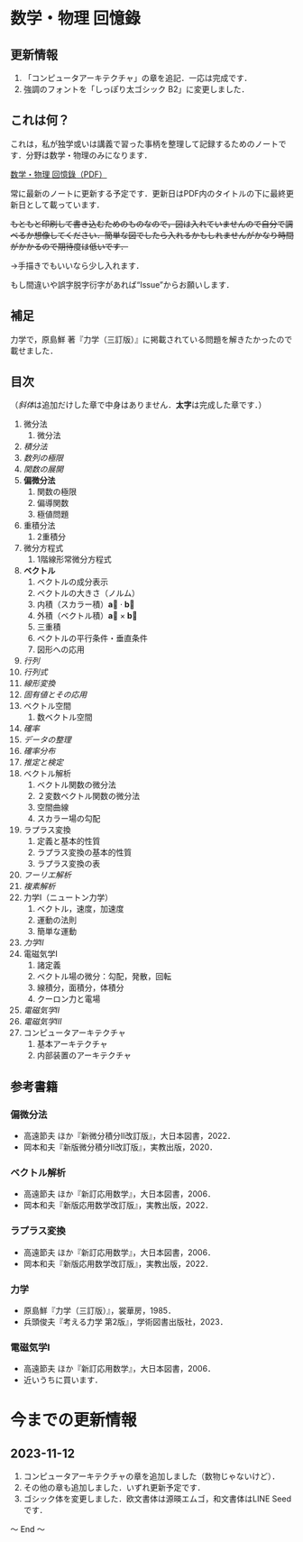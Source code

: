 # 数学・物理 回憶錄



## 更新情報

1. 「コンピュータアーキテクチャ」の章を追記．一応は完成です．
1. 強調のフォントを「しっぽり太ゴシック B2」に変更しました．

## これは何？

これは，私が独学或いは講義で習った事柄を整理して記録するためのノートです．分野は数学・物理のみになります．

[数学・物理 回憶錄（PDF）](Doc/メイン.pdf)

常に最新のノートに更新する予定です．更新日はPDF内のタイトルの下に最終更新日として載っています．

~~もともと印刷して書き込むためのものなので，図は入れていませんので自分で調べるか想像してください．簡単な図でしたら入れるかもしれませんがかなり時間がかかるので期待度は低いです．~~

→手描きでもいいなら少し入れます．

もし間違いや誤字脱字衍字があれば“Issue”からお願いします．

## 補足

力学で，原島鮮 著『力学（三訂版）』に掲載されている問題を解きたかったので載せました．


## 目次
（*斜体*は追加だけした章で中身はありません．**太字**は完成した章です．）

1. 微分法
	1. 微分法
1. *積分法*
1. *数列の極限*
1. *関数の展開*
1. **偏微分法**
	1. 関数の極限
	1. 偏導関数
	1. 極値問題
1. 重積分法
	1. 2重積分
1. 微分方程式
	1. 1階線形常微分方程式
1. **ベクトル**
	1. ベクトルの成分表示
	1. ベクトルの大きさ（ノルム）
	1. 内積（スカラー積）$\mathbf{\overrightarrow{a}} \cdot \mathbf{\overrightarrow{b}}$
	1. 外積（ベクトル積）$\mathbf{\overrightarrow{a}} \times \mathbf{\overrightarrow{b}}$
	1. 三重積
	1. ベクトルの平行条件・垂直条件
	1. 図形への応用
1. *行列*
1. *行列式*
1. *線形変換*
1. *固有値とその応用*
1. ベクトル空間
	1. 数ベクトル空間
1. *確率*
1. *データの整理*
1. *確率分布*
1. *推定と検定*
1. ベクトル解析
	1. ベクトル関数の微分法
	1. ２変数ベクトル関数の微分法
	1. 空間曲線
	1. スカラー場の勾配
1. ラプラス変換
	1. 定義と基本的性質
	1. ラプラス変換の基本的性質
	1. ラプラス変換の表
1. *フーリエ解析*
1. *複素解析*
1. 力学I（ニュートン力学）
	1. ベクトル，速度，加速度
	1. 運動の法則
	1. 簡単な運動
1. *力学II*
1. 電磁気学I
	1. 諸定義
	1. ベクトル場の微分：勾配，発散，回転
	1. 線積分，面積分，体積分
	1. クーロン力と電場
1. *電磁気学II*
1. *電磁気学III*
1. コンピュータアーキテクチャ
	1. 基本アーキテクチャ
	1. 内部装置のアーキテクチャ

## 参考書籍

### 偏微分法

- 高遠節夫 ほか『新微分積分Ⅱ改訂版』，大日本図書，2022．
- 岡本和夫『新版微分積分Ⅱ改訂版』，実教出版，2020．


### ベクトル解析

- 高遠節夫 ほか『新訂応用数学』，大日本図書，2006．
- 岡本和夫『新版応用数学改訂版』，実教出版，2022．


### ラプラス変換

- 高遠節夫 ほか『新訂応用数学』，大日本図書，2006．
- 岡本和夫『新版応用数学改訂版』，実教出版，2022．


### 力学

- 原島鮮『力学（三訂版）』，裳華房，1985．
- 兵頭俊夫『考える力学 第2版』，学術図書出版社，2023．


### 電磁気学I

- 高遠節夫 ほか『新訂応用数学』，大日本図書，2006．
- 近いうちに買います．



# 今までの更新情報
## 2023-11-12

1. コンピュータアーキテクチャの章を追加しました（数物じゃないけど）．
1. その他の章も追加しました．いずれ更新予定です．
1. ゴシック体を変更しました．欧文書体は源暎エムゴ，和文書体はLINE Seedです．

～ End ～
